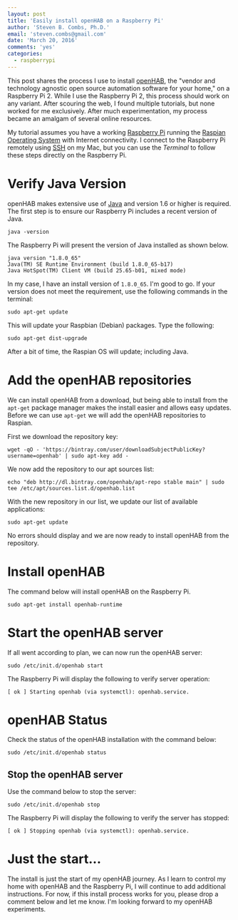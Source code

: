 ```yaml
---
layout: post
title: 'Easily install openHAB on a Raspberry Pi'
author: 'Steven B. Combs, Ph.D.'
email: 'steven.combs@gmail.com'
date: 'March 20, 2016'
comments: 'yes'
categories:
  - raspberrypi
---
```


This post shares the process I use to install [openHAB][8291-0001], the "vendor and technology agnostic open source automation software for your home," on a Raspberry Pi 2. While I use the Raspberry Pi 2, this process should work on any variant. After scouring the web, I found multiple tutorials, but none worked for me exclusively. After much experimentation, my process became an amalgam of several online resources.

My tutorial assumes you have a working [Raspberry Pi][8291-0002] running the [Raspian Operating System][8291-0003] with Internet connectivity. I connect to the Raspberry Pi remotely using [SSH][8291-0004] on my Mac, but you can use the *Terminal* to follow these steps directly on the Raspberry Pi.

# Verify Java Version
openHAB makes extensive use of [Java][8291-0005] and version 1.6 or higher is required. The first step is to ensure our Raspberry Pi includes a recent version of Java.

```
java -version
```

The Raspberry Pi will present the version of Java installed as shown below.

```
java version "1.8.0_65"
Java(TM) SE Runtime Environment (build 1.8.0_65-b17)
Java HotSpot(TM) Client VM (build 25.65-b01, mixed mode)
```

In my case, I have an install version of `1.8.0_65`. I'm good to go. If your version does not meet the requirement, use the following commands in the terminal:

```
sudo apt-get update
```

This will update your Raspbian (Debian) packages. Type the following:

```
sudo apt-get dist-upgrade
```

After a bit of time, the Raspian OS will update; including Java.

# Add the openHAB repositories

We can install openHAB from a download, but being able to install from the `apt-get` package manager makes the install easier and allows easy updates. Before we can use `apt-get` we will add the openHAB repositories to Raspian.

First we download the repository key:

```
wget -qO - 'https://bintray.com/user/downloadSubjectPublicKey?username=openhab' | sudo apt-key add -
```

We now add the repository to our apt sources list:

```
echo "deb http://dl.bintray.com/openhab/apt-repo stable main" | sudo tee /etc/apt/sources.list.d/openhab.list
```

With the new repository in our list, we update our list of available applications:

```
sudo apt-get update
```

No errors should display and we are now ready to install openHAB from the repository.

# Install openHAB

The command below will install openHAB on the Raspberry Pi.

```
sudo apt-get install openhab-runtime
```

# Start the openHAB server

If all went according to plan, we can now run the openHAB server:

```
sudo /etc/init.d/openhab start
```

The Raspberry Pi will display the following to verify server operation:

```
[ ok ] Starting openhab (via systemctl): openhab.service.
```

# openHAB Status

Check the status of the openHAB installation with the command below:

```
sudo /etc/init.d/openhab status
```

## Stop the openHAB server

Use the command below to stop the server:

```
sudo /etc/init.d/openhab stop
```

The Raspberry Pi will display the following to verify the server has stopped:

```
[ ok ] Stopping openhab (via systemctl): openhab.service.
```

# Just the start...

The install is just the start of my openHAB journey. As I learn to control my home with openHAB and the Raspberry Pi, I will continue to add additional instructions. For now, if this install process works for you, please drop a comment below and let me know. I'm looking forward to my openHAB experiments.

[comment]: <> (source: https://github.com/openhab/openhab/wiki/Linux---OS-X)
[comment]: <> (URL: http://localhost:8080/openhab.app?sitemap=yourname)

[8291-0001]: http://www.openhab.org/
[8291-0002]: http://www.amazon.com/s/ref=as_li_ss_tl?url=search-alias%3Dcomputers&field-keywords=raspberry+pi&linkCode=ll2&tag=stevenccom-20&linkId=2d763c65ad763020ae7df5b164423328
[8291-0003]: https://www.raspbian.org/
[8291-0004]: https://en.wikipedia.org/wiki/Secure_Shell
[8291-0005]: https://java.com/download
